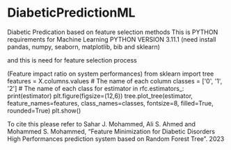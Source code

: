 # DiabeticPredictionML
Diabetic Predication based on feature selection methods
This is PYTHON requirements for Machine Learning 
PYTHON VERSION 3.11.1
 (need install pandas, numpy, seaborn, matplotlib, bib and sklearn)

and this is need for feature selection process

(Feature impact ratio on system performances)
from sklearn import tree
features = X.columns.values # The name of each column
classes = ['0', '1', '2'] # The name of each class
for estimator in rfc.estimators_:
    print(estimator)
    plt.figure(figsize=(12,6))
    tree.plot_tree(estimator,
                   feature_names=features,
                   class_names=classes,
                   fontsize=8, 
                   filled=True, 
                   rounded=True)
    plt.show()

To cite this please refer to 
Sahar J. Mohammed, Ali S. Ahmed and Mohammed S. Mohammed, “Feature Minimization for Diabetic Disorders High Performances prediction system based on Random Forest Tree”. 2023
